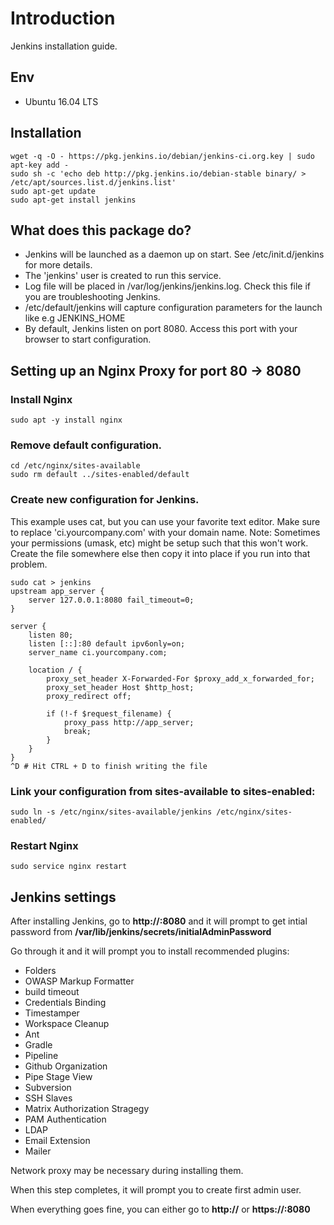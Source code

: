 # Introduction
Jenkins installation guide.

## Env
* Ubuntu 16.04 LTS

## Installation
```
wget -q -O - https://pkg.jenkins.io/debian/jenkins-ci.org.key | sudo apt-key add -
sudo sh -c 'echo deb http://pkg.jenkins.io/debian-stable binary/ > /etc/apt/sources.list.d/jenkins.list'
sudo apt-get update
sudo apt-get install jenkins
```

## What does this package do?
* Jenkins will be launched as a daemon up on start. See /etc/init.d/jenkins for more details.
* The 'jenkins' user is created to run this service.
* Log file will be placed in /var/log/jenkins/jenkins.log. Check this file if you are troubleshooting Jenkins.
* /etc/default/jenkins will capture configuration parameters for the launch like e.g JENKINS_HOME
* By default, Jenkins listen on port 8080. Access this port with your browser to start configuration.

## Setting up an Nginx Proxy for port 80 -> 8080
### Install Nginx
```
sudo apt -y install nginx
```

### Remove default configuration.
```
cd /etc/nginx/sites-available
sudo rm default ../sites-enabled/default
```

### Create new configuration for Jenkins. 
This example uses cat, but you can use your favorite text editor. Make sure to replace 'ci.yourcompany.com' with your domain name.
Note: Sometimes your permissions (umask, etc) might be setup such that this won't work. Create the file somewhere else then copy it into place if you run into that problem.
```
sudo cat > jenkins
upstream app_server {
    server 127.0.0.1:8080 fail_timeout=0;
}

server {
    listen 80;
    listen [::]:80 default ipv6only=on;
    server_name ci.yourcompany.com;

    location / {
        proxy_set_header X-Forwarded-For $proxy_add_x_forwarded_for;
        proxy_set_header Host $http_host;
        proxy_redirect off;

        if (!-f $request_filename) {
            proxy_pass http://app_server;
            break;
        }
    }
}
^D # Hit CTRL + D to finish writing the file
```

### Link your configuration from sites-available to sites-enabled:
```
sudo ln -s /etc/nginx/sites-available/jenkins /etc/nginx/sites-enabled/
```

### Restart Nginx
```
sudo service nginx restart
```

## Jenkins settings
After installing Jenkins, go to <strong>http://<IP>:8080</strong> and it will prompt to get intial password from 
<strong>/var/lib/jenkins/secrets/initialAdminPassword</strong>

Go through it and it will prompt you to install recommended plugins:
* Folders
* OWASP Markup Formatter
* build timeout
* Credentials Binding
* Timestamper
* Workspace Cleanup
* Ant
* Gradle
* Pipeline
* Github Organization
* Pipe Stage View
* Subversion
* SSH Slaves
* Matrix Authorization Stragegy
* PAM Authentication
* LDAP
* Email Extension
* Mailer

Network proxy may be necessary during installing them.

When this step completes, it will prompt you to create first admin user.

When everything goes fine, you can either go to <strong>http://<ip></strong> or <strong>https://<ip>:8080</strong>
